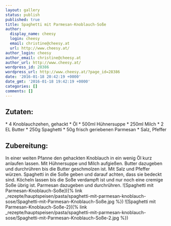 ```yaml
---
layout: gallery
status: publish
published: true
title: Spaghetti mit Parmesan-Knoblauch-Soße
author:
  display_name: cheesy
  login: cheesy
  email: christine@cheesy.at
  url: http://www.cheesy.at/
author_login: cheesy
author_email: christine@cheesy.at
author_url: http://www.cheesy.at/
wordpress_id: 28386
wordpress_url: http://www.cheesy.at/?page_id=28386
date: '2016-01-18 20:42:19 +0000'
date_gmt: '2016-01-18 19:42:19 +0000'
categories: []
comments: []
---
```

## Zutaten:
\* 4 Knoblauchzehen, gehackt
\* Öl
\* 500ml Hühnersuppe
\* 250ml Milch
\* 2 EL Butter
\* 250g Spaghetti
\* 50g frisch geriebenen Parmesan
\* Salz, Pfeffer
## Zubereitung:
In einer weiten Pfanne den gehackten Knoblauch in ein wenig Öl kurz anlaufen lassen. Mit Hühnersuppe und Milch aufgießen. Butter dazugeben und durchrühren bis die Butter geschmolzen ist. Mit Salz und Pfeffer würzen. Spaghetti in die Soße geben und darauf achten, dass sie bedeckt sind. Köcheln lassen bis die Soße verdampft ist und nur noch eine cremige Soße übrig ist. Parmesan dazugeben und durchrühren.
![Spaghetti mit Parmesan-Knoblauch-Soße]({% link _rezepte/hauptspeisen/pasta/spaghetti-mit-parmesan-knoblauch-sose/Spaghetti-mit-Parmesan-Knoblauch-Soße.jpg %})
![Spaghetti mit Parmesan-Knoblauch-Soße-2]({% link _rezepte/hauptspeisen/pasta/spaghetti-mit-parmesan-knoblauch-sose/Spaghetti-mit-Parmesan-Knoblauch-Soße-2.jpg %})
